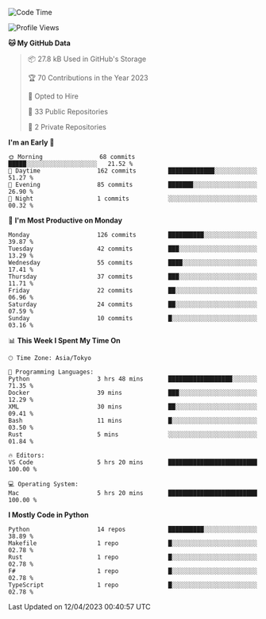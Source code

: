 <!--START_SECTION:waka-->
![Code Time](http://img.shields.io/badge/Code%20Time-626%20hrs%2055%20mins-blue)

![Profile Views](http://img.shields.io/badge/Profile%20Views-0-blue)

**🐱 My GitHub Data** 

> 📦 27.8 kB Used in GitHub's Storage 
 > 
> 🏆 70 Contributions in the Year 2023
 > 
> 💼 Opted to Hire
 > 
> 📜 33 Public Repositories 
 > 
> 🔑 2 Private Repositories 
 > 
**I'm an Early 🐤** 

```text
🌞 Morning                68 commits          █████░░░░░░░░░░░░░░░░░░░░   21.52 % 
🌆 Daytime                162 commits         █████████████░░░░░░░░░░░░   51.27 % 
🌃 Evening                85 commits          ███████░░░░░░░░░░░░░░░░░░   26.90 % 
🌙 Night                  1 commits           ░░░░░░░░░░░░░░░░░░░░░░░░░   00.32 % 
```
📅 **I'm Most Productive on Monday** 

```text
Monday                   126 commits         ██████████░░░░░░░░░░░░░░░   39.87 % 
Tuesday                  42 commits          ███░░░░░░░░░░░░░░░░░░░░░░   13.29 % 
Wednesday                55 commits          ████░░░░░░░░░░░░░░░░░░░░░   17.41 % 
Thursday                 37 commits          ███░░░░░░░░░░░░░░░░░░░░░░   11.71 % 
Friday                   22 commits          ██░░░░░░░░░░░░░░░░░░░░░░░   06.96 % 
Saturday                 24 commits          ██░░░░░░░░░░░░░░░░░░░░░░░   07.59 % 
Sunday                   10 commits          █░░░░░░░░░░░░░░░░░░░░░░░░   03.16 % 
```


📊 **This Week I Spent My Time On** 

```text
🕑︎ Time Zone: Asia/Tokyo

💬 Programming Languages: 
Python                   3 hrs 48 mins       ██████████████████░░░░░░░   71.35 % 
Docker                   39 mins             ███░░░░░░░░░░░░░░░░░░░░░░   12.29 % 
XML                      30 mins             ██░░░░░░░░░░░░░░░░░░░░░░░   09.41 % 
Bash                     11 mins             █░░░░░░░░░░░░░░░░░░░░░░░░   03.50 % 
Rust                     5 mins              ░░░░░░░░░░░░░░░░░░░░░░░░░   01.84 % 

🔥 Editors: 
VS Code                  5 hrs 20 mins       █████████████████████████   100.00 % 

💻 Operating System: 
Mac                      5 hrs 20 mins       █████████████████████████   100.00 % 
```

**I Mostly Code in Python** 

```text
Python                   14 repos            ██████████░░░░░░░░░░░░░░░   38.89 % 
Makefile                 1 repo              █░░░░░░░░░░░░░░░░░░░░░░░░   02.78 % 
Rust                     1 repo              █░░░░░░░░░░░░░░░░░░░░░░░░   02.78 % 
F#                       1 repo              █░░░░░░░░░░░░░░░░░░░░░░░░   02.78 % 
TypeScript               1 repo              █░░░░░░░░░░░░░░░░░░░░░░░░   02.78 % 
```




 Last Updated on 12/04/2023 00:40:57 UTC
<!--END_SECTION:waka-->
